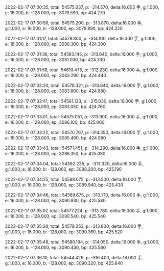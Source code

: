 2022-02-17 07:30:35, total: 54575.037, p: -314.570, delta:16.000 手, g:1.000, e: 16.000, b: -128.000, ep: 3079.590, bp: 424.270

2022-02-17 07:30:56, total: 54575.200, p: -313.870, delta:16.000 手, g:1.000, e: 16.000, b: -128.000, ep: 3079.890, bp: 424.220

2022-02-17 07:31:17, total: 54578.800, p: -314.100, delta:16.000 手, g:1.000, e: 16.000, b: -128.000, ep: 3080.300, bp: 424.300

2022-02-17 07:31:38, total: 54583.145, p: -313.640, delta:16.000 手, g:1.000, e: 16.000, b: -128.000, ep: 3081.000, bp: 424.330

2022-02-17 07:31:58, total: 54610.475, p: -312.230, delta:16.000 手, g:1.000, e: 16.000, b: -128.000, ep: 3083.290, bp: 424.440

2022-02-17 07:32:20, total: 54578.321, p: -313.840, delta:16.000 手, g:1.000, e: 16.000, b: -128.000, ep: 3083.600, bp: 424.680

2022-02-17 07:32:41, total: 54561.123, p: -315.030, delta:16.000 手, g:1.000, e: 16.000, b: -128.000, ep: 3083.050, bp: 424.760

2022-02-17 07:33:01, total: 54575.051, p: -313.900, delta:16.000 手, g:1.000, e: 16.000, b: -128.000, ep: 3086.100, bp: 425.000

2022-02-17 07:33:22, total: 54570.767, p: -314.350, delta:16.000 手, g:1.000, e: 16.000, b: -128.000, ep: 3085.490, bp: 424.980

2022-02-17 07:33:43, total: 54571.451, p: -314.290, delta:16.000 手, g:1.000, e: 16.000, b: -128.000, ep: 3086.350, bp: 425.080

2022-02-17 07:34:04, total: 54592.235, p: -313.320, delta:16.000 手, g:1.000, e: 16.000, b: -128.000, ep: 3088.200, bp: 425.190

2022-02-17 07:34:25, total: 54588.075, p: -313.500, delta:16.000 手, g:1.000, e: 16.000, b: -128.000, ep: 3089.940, bp: 425.430

2022-02-17 07:34:46, total: 54589.675, p: -313.710, delta:16.000 手, g:1.000, e: 16.000, b: -128.000, ep: 3090.930, bp: 425.580

2022-02-17 07:35:07, total: 54577.224, p: -313.780, delta:16.000 手, g:1.000, e: 16.000, b: -128.000, ep: 3090.540, bp: 425.540

2022-02-17 07:35:28, total: 54579.253, p: -313.800, delta:16.000 手, g:1.000, e: 16.000, b: -128.000, ep: 3090.360, bp: 425.520

2022-02-17 07:35:49, total: 54580.194, p: -314.050, delta:16.000 手, g:1.000, e: 16.000, b: -128.000, ep: 3090.430, bp: 425.560

2022-02-17 07:36:10, total: 54544.429, p: -316.400, delta:16.000 手, g:1.000, e: 16.000, b: -128.000, ep: 3090.320, bp: 425.840